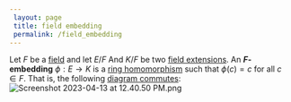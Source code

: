 ```yaml
---
 layout: page
 title: field embedding
 permalink: /field_embedding
---
```

Let $F$ be a [field](https://defsmath.github.io/DefsMath/commutative_diagram) and let $E/F$ And $K/F$ be two [field extensions](https://defsmath.github.io/DefsMath/field). An **$F$-embedding** $\phi:E\to K$ is a [ring homomorphism](https://defsmath.github.io/DefsMath/field_extension) such that $\phi(c) = c$ for all $c\in F$. That is, the following [diagram commutes](https://defsmath.github.io/DefsMath/ring_homomorphism): ![Screenshot 2023-04-13 at 12.40.50 PM.png](https://defsmath.github.io/DefsMath/commutative_diagram)
